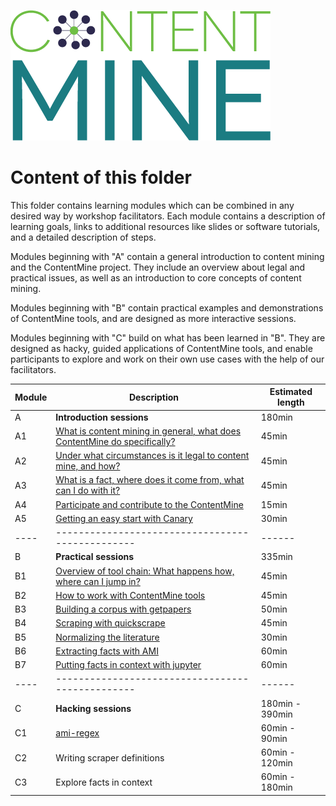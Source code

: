 ![ContentMine logo](https://github.com/ContentMine/assets/blob/master/png/Content_mine(small).png)

# Content of this folder

This folder contains learning modules which can be combined in any desired way by workshop facilitators.
Each module contains a description of learning goals, links to additional resources like slides or software tutorials, and a detailed description of steps.

Modules beginning with "A" contain a general introduction to content mining and the ContentMine project. They include an overview about legal and practical issues, as well as an introduction to core concepts of content mining.

Modules beginning with "B" contain practical examples and demonstrations of ContentMine tools, and are designed as more interactive sessions.

Modules beginning with "C" build on what has been learned in "B". They are designed as hacky, guided applications of ContentMine tools, and enable participants to explore and work on their own use cases with the help of our facilitators.


| Module | Description | Estimated length |
|--------|------------|-------------------|
| A | **Introduction sessions** | 180min |
| A1 | [What is content mining in general, what does ContentMine do specifically?](A-About-ContentMine) | 45min |
| A2 | [Under what circumstances is it legal to content mine, and how?](A-Legal-Aspects) | 45min |
| A3 | [What is a fact, where does it come from, what can I do with it?](A-CM-Facts) | 45min |
| A4 | [Participate and contribute to the ContentMine](A-Participate-Contribute) | 15min |
| A5 | [Getting an easy start with Canary](A-Canary) | 30min | 
|----|------------------------------------------------|------|
| B | **Practical sessions** | 335min | 
| B1 | [Overview of tool chain: What happens how, where can I jump in?](B-Architecture) | 45min |
| B2 | [How to work with ContentMine tools](B-VM-Commandline) | 45min |
| B3 | [Building a corpus with getpapers](B-Building-corpus) | 50min |
| B4 | [Scraping with quickscrape](B-Scraping) | 45min |
| B5 | [Normalizing the literature](B-Normalization) | 30min |
| B6 | [Extracting facts with AMI](B-Fact-Extraction) | 60min |
| B7 | [Putting facts in context with jupyter](B-Working-with-Facts) | 60min |
|----|------------------------------------------------|------|
| C | **Hacking sessions** | 180min - 390min |
| C1 | [ami-regex](C-Regex) |  60min - 90min |
| C2 | Writing scraper definitions | 60min - 120min |
| C3 | Explore facts in context | 60min - 180min |